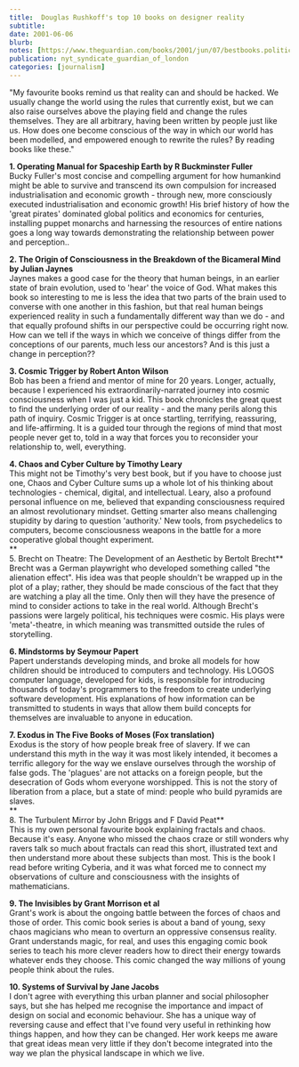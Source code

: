 ```yaml
---
title:  Douglas Rushkoff's top 10 books on designer reality
subtitle: 
date: 2001-06-06
blurb: 
notes: [https://www.theguardian.com/books/2001/jun/07/bestbooks.politics](https://www.theguardian.com/books/2001/jun/07/bestbooks.politics "https://www.theguardian.com/books/2001/jun/07/bestbooks.politics")
publication: nyt_syndicate_guardian_of_london
categories: [journalism]
---
```


"My favourite books remind us that reality can and should be hacked. We usually change the world using the rules that currently exist, but we can also raise ourselves above the playing field and change the rules themselves. They are all arbitrary, having been written by people just like us. How does one become conscious of the way in which our world has been modelled, and empowered enough to rewrite the rules? By reading books like these."

**1. Operating Manual for Spaceship Earth by R Buckminster Fuller**  
Bucky Fuller's most concise and compelling argument for how humankind might be able to survive and transcend its own compulsion for increased industrialisation and economic growth - through new, more consciously executed industrialisation and economic growth! His brief history of how the 'great pirates' dominated global politics and economics for centuries, installing puppet monarchs and harnessing the resources of entire nations goes a long way towards demonstrating the relationship between power and perception..

**2. The Origin of Consciousness in the Breakdown of the Bicameral Mind by Julian Jaynes**  
Jaynes makes a good case for the theory that human beings, in an earlier state of brain evolution, used to 'hear' the voice of God. What makes this book so interesting to me is less the idea that two parts of the brain used to converse with one another in this fashion, but that real human beings experienced reality in such a fundamentally different way than we do - and that equally profound shifts in our perspective could be occurring right now. How can we tell if the ways in which we conceive of things differ from the conceptions of our parents, much less our ancestors? And is this just a change in perception??

**3. Cosmic Trigger by Robert Anton Wilson**  
Bob has been a friend and mentor of mine for 20 years. Longer, actually, because I experienced his extraordinarily-narrated journey into cosmic consciousness when I was just a kid. This book chronicles the great quest to find the underlying order of our reality - and the many perils along this path of inquiry. Cosmic Trigger is at once startling, terrifying, reassuring, and life-affirming. It is a guided tour through the regions of mind that most people never get to, told in a way that forces you to reconsider your relationship to, well, everything.

**4. Chaos and Cyber Culture by Timothy Leary**  
This might not be Timothy's very best book, but if you have to choose just one, Chaos and Cyber Culture sums up a whole lot of his thinking about technologies - chemical, digital, and intellectual. Leary, also a profound personal influence on me, believed that expanding consciousness required an almost revolutionary mindset. Getting smarter also means challenging stupidity by daring to question 'authority.' New tools, from psychedelics to computers, become consciousness weapons in the battle for a more cooperative global thought experiment.  
**  
5\. Brecht on Theatre: The Development of an Aesthetic by Bertolt Brecht**  
Brecht was a German playwright who developed something called "the alienation effect". His idea was that people shouldn't be wrapped up in the plot of a play; rather, they should be made conscious of the fact that they are watching a play all the time. Only then will they have the presence of mind to consider actions to take in the real world. Although Brecht's passions were largely political, his techniques were cosmic. His plays were 'meta'-theatre, in which meaning was transmitted outside the rules of storytelling.

**6. Mindstorms by Seymour Papert**  
Papert understands developing minds, and broke all models for how children should be introduced to computers and technology. His LOGOS computer language, developed for kids, is responsible for introducing thousands of today's programmers to the freedom to create underlying software development. His explanations of how information can be transmitted to students in ways that allow them build concepts for themselves are invaluable to anyone in education.

**7. Exodus in The Five Books of Moses (Fox translation)**  
Exodus is the story of how people break free of slavery. If we can understand this myth in the way it was most likely intended, it becomes a terrific allegory for the way we enslave ourselves through the worship of false gods. The 'plagues' are not attacks on a foreign people, but the desecration of Gods whom everyone worshipped. This is not the story of liberation from a place, but a state of mind: people who build pyramids are slaves.  
**  
8\. The Turbulent Mirror by John Briggs and F David Peat**  
This is my own personal favourite book explaining fractals and chaos. Because it's easy. Anyone who missed the chaos craze or still wonders why ravers talk so much about fractals can read this short, illustrated text and then understand more about these subjects than most. This is the book I read before writing Cyberia, and it was what forced me to connect my observations of culture and consciousness with the insights of mathematicians.

**9. The Invisibles by Grant Morrison et al**  
Grant's work is about the ongoing battle between the forces of chaos and those of order. This comic book series is about a band of young, sexy chaos magicians who mean to overturn an oppressive consensus reality. Grant understands magic, for real, and uses this engaging comic book series to teach his more clever readers how to direct their energy towards whatever ends they choose. This comic changed the way millions of young people think about the rules.

**10. Systems of Survival by Jane Jacobs**  
I don't agree with everything this urban planner and social philosopher says, but she has helped me recognise the importance and impact of design on social and economic behaviour. She has a unique way of reversing cause and effect that I've found very useful in rethinking how things happen, and how they can be changed. Her work keeps me aware that great ideas mean very little if they don't become integrated into the way we plan the physical landscape in which we live.
